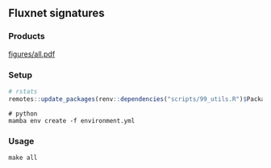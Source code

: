 ## Fluxnet signatures

### Products

[figures/all.pdf](figures/all.pdf)

### Setup

```R
# rstats
remotes::update_packages(renv::dependencies("scripts/99_utils.R")$Package)
```

```shell
# python
mamba env create -f environment.yml
```

### Usage

```shell
make all
```
